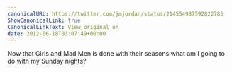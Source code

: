 ```yaml
---
canonicalURL: https://twitter.com/jmjordan/status/214554987592822785
ShowCanonicalLink: true
CanonicalLinkText: View original on
date: 2012-06-18T03:07:49+00:00
---
```

Now that Girls and Mad Men is done with their seasons what am I going to do with my Sunday nights?